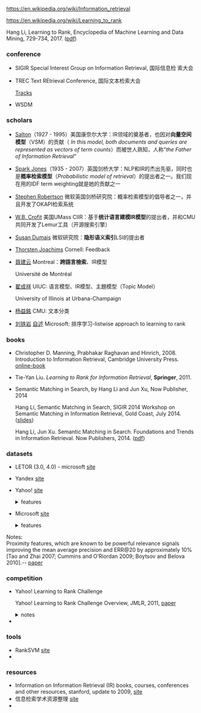 https://en.wikipedia.org/wiki/Information_retrieval

https://en.wikipedia.org/wiki/Learning_to_rank

Hang Li, Learning to Rank, Encyclopedia of Machine Learning and Data Mining, 729-734, 2017. ([pdf](http://www.hangli-hl.com/uploads/3/4/4/6/34465961/learning_to_rank.pdf))

### conference

+ SIGIR  Special Interest Group on Information Retrieval, 国际信息检
  索大会
+ TREC Text REtrieval Conference, 国际文本检索大会 

  [Tracks](https://en.wikipedia.org/wiki/Text_Retrieval_Conference)
+ WSDM

### scholars

+ [Salton](http://link.zhihu.com/?target=http%3A//www.cs.cornell.edu/Info/Department/Annual96/Beginning/salton.html)（1927 - 1995）美国康奈尔大学：IR领域的奠基者，也因对**向量空间模型**（VSM）的贡献（ *In this model, both documents and queries are represented as vectors of term counts*）而被世人熟知，人称“*the Father of Information Retrieval*”

+ [Spark Jones](http://link.zhihu.com/?target=https%3A//www.cl.cam.ac.uk/misc/obituaries/sparck-jones/)（1935 - 2007）英国剑桥大学：NLP和IR的杰出先驱，同时也是**概率检索模型**（*Probabilistic model of retrieval*）的提出者之一。我们现在用的IDF term weighting就是她的贡献之一

+ [Stephen Robertson](http://www.staff.city.ac.uk/~sb317/) 微软英国剑桥研究院：概率检索模型的倡导者之一，并且开发了OKAPI检索系统

+ [W.B. Crofit](http://link.zhihu.com/?target=http%3A//ciir.cs.umass.edu/croft) 美国UMass CIIR：基于**统计语言建模IR模型**的提出者，并和CMU共同开发了Lemur工具（开源搜索引擎）

+ [Susan Dumais](http://link.zhihu.com/?target=http%3A//susandumais.com) 微软研究院：**隐形语义索引**LSI的提出者

+ [Thorsten Joachims](http://www.cs.cornell.edu/people/tj/) Cornell: Feedback

+ [聂建云](http://rali.iro.umontreal.ca/nie/jian-yun-nie-en/) Montreal：**跨語言檢索**、IR模型

  Université de Montréal

+ [翟成祥](http://czhai.cs.illinois.edu/) UIUC: 语言模型、IR模型、主題模型（Topic Model）

  University of Illinois at Urbana-Champaign

+ [杨益銘](http://www.cs.cmu.edu/~yiming/) CMU: 文本分类

+ [刘铁岩](https://www.microsoft.com/en-us/research/people/tyliu/)  [自述](http://www.cnblogs.com/blessw/archive/2010/03/27/1698636.html) Microsoft: 排序学习-listwise approach to learning to rank



### books

- Christopher D. Manning, Prabhakar Raghavan and Hinrich, 2008. Introduction to Information Retrieval, Cambridge University Press. [online-book](https://nlp.stanford.edu/IR-book/)

- Tie-Yan Liu. *Learning to Rank for Information Retrieval*, **Springer**, 2011.

- Semantic Matching in Search, by Hang Li and Jun Xu, Now Publisher, 2014 

  Hang Li, Semantic Matching in Search, SIGIR 2014 Workshop on Semantic Matching in Information Retrieval, Gold Coast, July 2014. ([slides](http://www.hangli-hl.com/uploads/3/4/4/6/34465961/semantic_matching_in_search.pdf))

  Hang Li, Jun Xu. Semantic Matching in Search. Foundations and Trends in Information Retrieval. Now Publishers, 2014. ([pdf](http://www.hangli-hl.com/uploads/3/4/4/6/34465961/ml_for_match-step2.pdf))



### datasets

+ LETOR (3.0, 4.0) - microsoft [site](https://www.microsoft.com/en-us/research/project/letor-learning-rank-information-retrieval/) 

+ Yandex [site](https://academy.yandex.ru/events/data_analysis/grant2009/) 

+ Yahoo! [site](https://webscope.sandbox.yahoo.com/catalog.php?datatype=c) 

  <details><summary>features</summary>
      1) Text match: The match score can be as simple as a count or can be more complex such as BM25. Counts can be
  the number of occurrences in the document, the number of missing query terms or the number of extra terms (i.e. not in the query). Some basic features are defined over the query terms, while some others are arithmetic functions (min, max, or average) of them. Finally, there are also proximity features which try to quantify how far in the document are the query terms (the closer the better).<br>
      2) Topical matching (topic level): This can for instance been done by classifying both the query and the document in a large topical taxonomy.<br>
      3) Click: For a given query and document, different click probabilities can be computed: probability of click, first click, last click, long dwell time click or only click. Also of interest is the probability of skip (not clicked, but a document below is).<br>
      4) Query<br>
      5) Document classifier<br>
      6) Document statistics<br>
      7) Web graph<br>
      8) External references<br>
      9) Time<br>
  </details>

+ Microsoft [site](https://www.microsoft.com/en-us/research/project/mslr/) 

  <details><summary>features</summary>
      1) Language Model: 	Language model approach for information retrieval (IR) with absolute discounting smoothing, Bayesian smoothing using Dirichlet priors or Jelinek-Mercer smoothing.<br>
      2) Click: click count, dwell time.<br>
      3) Quality: The score is outputted by a web page quality classifier.<br>
      4) Query<br>
      5) Document<br>
      6) Others
  </details>



Notes:<br>Proximity features, which are known to be powerful relevance signals improving
the mean average precision and ERR@20 by approximately 10% [Tao and Zhai
2007; Cummins and O’Riordan 2009; Boytsov and Belova 2010].-- [paper](https://trec.nist.gov/pubs/trec20/papers/srchvrs.web.update.pdf) 

### competition

- Yahoo! Learning to Rank Challenge

  Yahoo! Learning to Rank Challenge Overview, JMLR, 2011, [paper](http://proceedings.mlr.press/v14/chapelle11a/chapelle11a.pdf) 

  <details>
      <summary>notes </summary> 
   	1) regresson or decision tree?<br>
      The solutions to ranking problem are quite mature(?). All of them used decision trees and ensemble methods, and comparing the best solution of ensemble learning with the baseline of regression model (GBDT), the relevance gap is rather small.<br>
      The simple regression based and decision tree based:
      In general, the choice of the loss function is all the more critical as the class of function is small, resulting in underfitting; But when the class of functions is sufficiently large and underfitting is not an issue anymore, the choice of the loss function is of secondary importance.<br>
      For simple regression based model, gains can be obtained by designing a loss function specifically tuned for ranking.<br>
      For decision based model, the modeling complexity is large enough and squared loss optimization is sufficient.<br>
      2) transfer learning<br>
      The benefits from transfer learning seem limited(?).<br>

- 



### tools

+ RankSVM [site](http://www.cs.cornell.edu/people/tj/svm_light/svm_rank.html) 
+ 



### resources

+ Information on Information Retrieval (IR) books, courses, conferences and other resources, stanford, update to 2009, [site](https://nlp.stanford.edu/IR-book/information-retrieval.html) 
+ 信息检索学术资源整理 [site](https://zhuanlan.zhihu.com/p/32072517) 
+ 